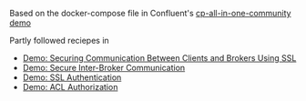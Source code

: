 Based on the docker-compose file in Confluent's [cp-all-in-one-community demo](https://github.com/confluentinc/cp-all-in-one/tree/5.5.1-post/cp-all-in-one-community)

Partly followed reciepes in

* [Demo: Securing Communication Between Clients and Brokers Using SSL](https://jaceklaskowski.gitbooks.io/apache-kafka/content/kafka-demo-securing-communication-between-clients-and-brokers.html)
* [Demo: Secure Inter-Broker Communication](https://jaceklaskowski.gitbooks.io/apache-kafka/content/kafka-demo-secure-inter-broker-communication.html)
* [Demo: SSL Authentication](https://jaceklaskowski.gitbooks.io/apache-kafka/content/kafka-demo-ssl-authentication.html)
* [Demo: ACL Authorization](https://jaceklaskowski.gitbooks.io/apache-kafka/content/kafka-demo-acl-authorization.html)

